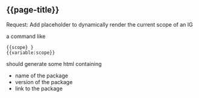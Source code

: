 ## {{page-title}}

Request: Add placeholder to dynamically render the current scope of an IG

a command like 
```
{{scope} }
{{variable:scope}}
```

should generate some html containing 
* name of the package
* version of the package
* link to the package